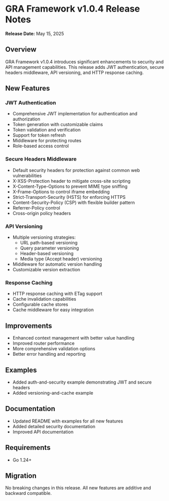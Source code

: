 # GRA Framework v1.0.4 Release Notes

**Release Date:** May 15, 2025

## Overview

GRA Framework v1.0.4 introduces significant enhancements to security and API management capabilities. This release adds JWT authentication, secure headers middleware, API versioning, and HTTP response caching.

## New Features

### JWT Authentication

- Comprehensive JWT implementation for authentication and authorization
- Token generation with customizable claims
- Token validation and verification
- Support for token refresh
- Middleware for protecting routes
- Role-based access control

### Secure Headers Middleware

- Default security headers for protection against common web vulnerabilities
- X-XSS-Protection header to mitigate cross-site scripting
- X-Content-Type-Options to prevent MIME type sniffing
- X-Frame-Options to control iframe embedding
- Strict-Transport-Security (HSTS) for enforcing HTTPS
- Content-Security-Policy (CSP) with flexible builder pattern
- Referrer-Policy control
- Cross-origin policy headers

### API Versioning

- Multiple versioning strategies:
  - URL path-based versioning
  - Query parameter versioning
  - Header-based versioning
  - Media type (Accept header) versioning
- Middleware for automatic version handling
- Customizable version extraction

### Response Caching

- HTTP response caching with ETag support
- Cache invalidation capabilities
- Configurable cache stores
- Cache middleware for easy integration

## Improvements

- Enhanced context management with better value handling
- Improved router performance
- More comprehensive validation options
- Better error handling and reporting

## Examples

- Added auth-and-security example demonstrating JWT and secure headers
- Added versioning-and-cache example

## Documentation

- Updated README with examples for all new features
- Added detailed security documentation
- Improved API documentation

## Requirements

- Go 1.24+

## Migration

No breaking changes in this release. All new features are additive and backward compatible.